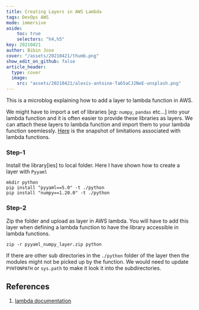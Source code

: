 ```yaml
---
title: Creating Layers in AWS Lambda
tags: DevOps AWS
mode: immersive
aside:
    toc: true
    selectors: "h4,h5"
key: 20210421
author: Bibin Jose
cover: "/assets/20210421/thumb.png"
show_edit_on_github: false
article_header:
  type: cover
  image:
    src: "assets/20210421/alexis-antoine-Ta65aCJ2NeE-unsplash.png"
---
```


This is a microblog explaining how to add a layer to lambda function in AWS.

We might have to import a set of libraries [_eg:_ `numpy`, `pandas` etc...] into your lambda function and it is often easier to provide these libraries as layers. We can attach these layers to lambda function and import them to your lambda function seemlessly. [Here](https://docs.aws.amazon.com/lambda/latest/dg/gettingstarted-limits.html) is the snapshot of limitations associated with lambda functions.

### Step-1

Install the library[ies] to local folder. Here I have shown how to create a layer with `Pyyaml`

```
mkdir python
pip install "pyyaml==5.0" -t ./python
pip install "numpy==1.20.0" -t ./python
```

### Step-2

Zip the folder and upload as layer in AWS lambda. You will have to add this layer when defining a lambda function to have the library accessible in lambda functions.

```
zip -r pyyaml_numpy_layer.zip python
```

If there are other sub directories in the `./python` folder of the layer then the modules might not be picked up by the function. We would need to update `PYHTONPATH` or `sys.path` to make it look it into the subdirectories.

## References

1. [lambda documentation](https://docs.aws.amazon.com/lambda/latest/dg/gettingstarted-concepts.html#gettingstarted-concepts-layer)